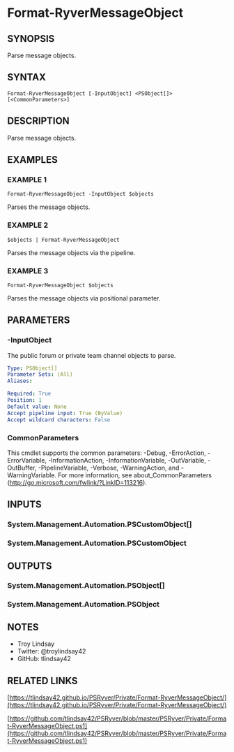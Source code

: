 # Format-RyverMessageObject

## SYNOPSIS
Parse message objects.

## SYNTAX

```
Format-RyverMessageObject [-InputObject] <PSObject[]> [<CommonParameters>]
```

## DESCRIPTION
Parse message objects.

## EXAMPLES

### EXAMPLE 1
```
Format-RyverMessageObject -InputObject $objects
```

Parses the message objects.

### EXAMPLE 2
```
$objects | Format-RyverMessageObject
```

Parses the message objects via the pipeline.

### EXAMPLE 3
```
Format-RyverMessageObject $objects
```

Parses the message objects via positional parameter.

## PARAMETERS

### -InputObject
The public forum or private team channel objects to parse.

```yaml
Type: PSObject[]
Parameter Sets: (All)
Aliases:

Required: True
Position: 1
Default value: None
Accept pipeline input: True (ByValue)
Accept wildcard characters: False
```

### CommonParameters
This cmdlet supports the common parameters: -Debug, -ErrorAction, -ErrorVariable, -InformationAction, -InformationVariable, -OutVariable, -OutBuffer, -PipelineVariable, -Verbose, -WarningAction, and -WarningVariable.
For more information, see about_CommonParameters (http://go.microsoft.com/fwlink/?LinkID=113216).

## INPUTS

### System.Management.Automation.PSCustomObject[]
### System.Management.Automation.PSCustomObject
## OUTPUTS

### System.Management.Automation.PSObject[]
### System.Management.Automation.PSObject
## NOTES
- Troy Lindsay
- Twitter: @troylindsay42
- GitHub: tlindsay42

## RELATED LINKS

[https://tlindsay42.github.io/PSRyver/Private/Format-RyverMessageObject/](https://tlindsay42.github.io/PSRyver/Private/Format-RyverMessageObject/)

[https://github.com/tlindsay42/PSRyver/blob/master/PSRyver/Private/Format-RyverMessageObject.ps1](https://github.com/tlindsay42/PSRyver/blob/master/PSRyver/Private/Format-RyverMessageObject.ps1)

